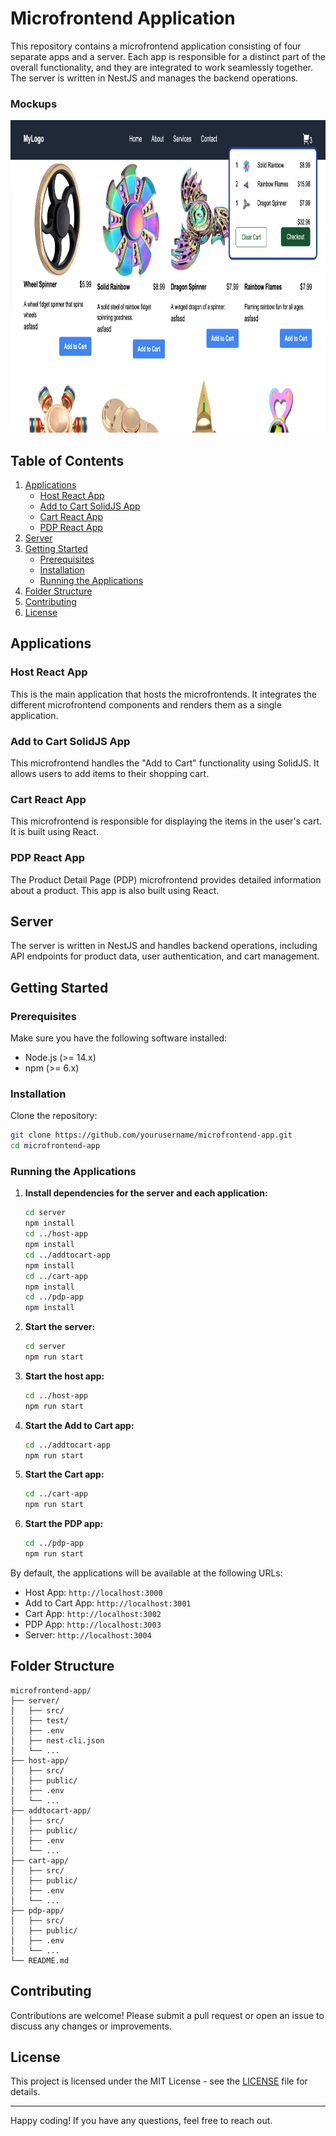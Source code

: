 # Microfrontend Application

This repository contains a microfrontend application consisting of four separate apps and a server. Each app is responsible for a distinct part of the overall functionality, and they are integrated to work seamlessly together. The server is written in NestJS and manages the backend operations.

### Mockups

<div>
<img src="./app.png" alt="Mockup 1" width="900" height="500" style="display:inline-block;"/>

</div>

## Table of Contents

1. [Applications](#applications)
   - [Host React App](#host-react-app)
   - [Add to Cart SolidJS App](#add-to-cart-solidjs-app)
   - [Cart React App](#cart-react-app)
   - [PDP React App](#pdp-react-app)
2. [Server](#server)
3. [Getting Started](#getting-started)
   - [Prerequisites](#prerequisites)
   - [Installation](#installation)
   - [Running the Applications](#running-the-applications)
4. [Folder Structure](#folder-structure)
5. [Contributing](#contributing)
6. [License](#license)

## Applications

### Host React App

This is the main application that hosts the microfrontends. It integrates the different microfrontend components and renders them as a single application.

### Add to Cart SolidJS App

This microfrontend handles the "Add to Cart" functionality using SolidJS. It allows users to add items to their shopping cart.

### Cart React App

This microfrontend is responsible for displaying the items in the user's cart. It is built using React.

### PDP React App

The Product Detail Page (PDP) microfrontend provides detailed information about a product. This app is also built using React.

## Server

The server is written in NestJS and handles backend operations, including API endpoints for product data, user authentication, and cart management.

## Getting Started

### Prerequisites

Make sure you have the following software installed:

- Node.js (>= 14.x)
- npm (>= 6.x)

### Installation

Clone the repository:

```bash
git clone https://github.com/yourusername/microfrontend-app.git
cd microfrontend-app
```

### Running the Applications

1. **Install dependencies for the server and each application:**

   ```bash
   cd server
   npm install
   cd ../host-app
   npm install
   cd ../addtocart-app
   npm install
   cd ../cart-app
   npm install
   cd ../pdp-app
   npm install
   ```

2. **Start the server:**

   ```bash
   cd server
   npm run start
   ```

3. **Start the host app:**

   ```bash
   cd ../host-app
   npm run start
   ```

4. **Start the Add to Cart app:**

   ```bash
   cd ../addtocart-app
   npm run start
   ```

5. **Start the Cart app:**

   ```bash
   cd ../cart-app
   npm run start
   ```

6. **Start the PDP app:**

   ```bash
   cd ../pdp-app
   npm run start
   ```

By default, the applications will be available at the following URLs:

- Host App: `http://localhost:3000`
- Add to Cart App: `http://localhost:3001`
- Cart App: `http://localhost:3002`
- PDP App: `http://localhost:3003`
- Server: `http://localhost:3004`

## Folder Structure

```
microfrontend-app/
├── server/
│   ├── src/
│   ├── test/
│   ├── .env
│   ├── nest-cli.json
│   └── ...
├── host-app/
│   ├── src/
│   ├── public/
│   ├── .env
│   └── ...
├── addtocart-app/
│   ├── src/
│   ├── public/
│   ├── .env
│   └── ...
├── cart-app/
│   ├── src/
│   ├── public/
│   ├── .env
│   └── ...
├── pdp-app/
│   ├── src/
│   ├── public/
│   ├── .env
│   └── ...
└── README.md
```

## Contributing

Contributions are welcome! Please submit a pull request or open an issue to discuss any changes or improvements.

## License

This project is licensed under the MIT License - see the [LICENSE](LICENSE) file for details.

---

Happy coding! If you have any questions, feel free to reach out.

